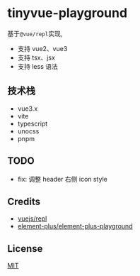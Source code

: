 # tinyvue-playground
基于`@vue/repl`实现, 

- 支持 vue2、vue3
- 支持 tsx、jsx
- 支持 less 语法


## 技术栈
- vue3.x
- vite
- typescript
- unocss
- pnpm


## TODO
- fix: 调整 header 右侧 icon style

## Credits

- [vuejs/repl](https://github.com/vuejs/repl)
- [element-plus/element-plus-playground](https://github.com/element-plus/element-plus-playground)

## License

[MIT](LICENSE)
